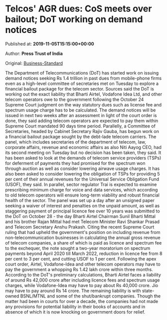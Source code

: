 
# Telcos' AGR dues: CoS meets over bailout; DoT working on demand notices

Published at: **2019-11-05T15:15:00+00:00**

Author: **Press Trust of India**

Original: [Business-Standard](https://www.business-standard.com/article/pti-stories/cos-meets-to-discuss-bailout-package-for-telcos-dot-working-on-demand-notices-119110501657_1.html)

The Department of Telecommunications (DoT) has started work on issuing demand notices seeking Rs 1.4 trillion in past dues from mobile-phone firms even as a high-level committee of secretaries met on Tuesday to explore a financial bailout package for the telecom sector.
Sources said the DoT is working out the exact liability that Bharti Airtel, Vodafone Idea Ltd, and other telecom operators owe to the government following the October 24 Supreme Court judgment on the way statutory dues such as license fee and spectrum usage charge has to be calculated.
The demand notices will be issued in next two weeks after an assessment in light of the court order is done, they said adding telecom operators are expected to pay them within Supreme Court mandated 90 days time period.
Parallelly, a Committee of Secretaries, headed by Cabinet Secretary Rajiv Gauba, has begun work on a financial bailout package sought by the debt-lade telecom carriers.
The panel, which includes secretaries of the department of telecom, law, corporate affairs, revenue and economic affairs as also Niti Aayog CEO, had its second meeting on Tuesday but no decision has been taken, they said.
It has been asked to look at the demands of telecom service providers (TSPs) for deferment of payments they had promised for the spectrum won through auction as well as consider lowering airwave usage charges.
It has also been asked to consider lowering the obligation of TSPs for providing 5 per cent of their annual revenues for the Universal Service Obligation Fund (USOF), they said.
In parallel, sector regulator Trai is expected to examine prescribing minimum charge for voice and data services, which according to old telecom operators will ensure long-term viability and robust financial health of the sector.
The panel was set up a day after an unsigned paper seeking a waiver of interest and penalties on the unpaid amount, as well as staggering payment of principal licence fee over 10 years was submitted to the DoT on October 28 - the day Bharti Airtel Chairman Sunil Bharti Mittal and his brother Rajan Mittal had met Telecom Minister Ravi Shankar Prasad and Telecom Secretary Anshu Prakash.
Citing the recent Supreme Court ruling that had upheld the government's position on including revenue from non-telecommunication businesses in calculating the annual gross revenue of telecom companies, a share of which is paid as licence and spectrum fee to the exchequer, the note sought a two-year moratorium on spectrum payments beyond April 2020 till March 2022, reduction in licence fee from 8 per cent to 3 per cent, and cutting USOF to 1 per cent.
Following the apex court order, Airtel, Vodafone-Idea and other telecom operators may have to pay the government a whopping Rs 1.42 lakh crore within three months.
According to the DoT's preliminary calculations, Bharti Airtel faces a liability of around Rs 42,000 crore after including licence fees and spectrum usage charges, while Vodafone-Idea may have to pay about Rs 40,000 crore. Jio may have to pay around Rs 14 crore.
The remaining liability is with state-owned BSNL/MTNL and some of the shut/bankrupt companies.
Though the matter had been in courts for over a decade, the companies had not made any provisions for potential liability in their books of accounts and in absence of which it is now knocking on government doors for relief.
